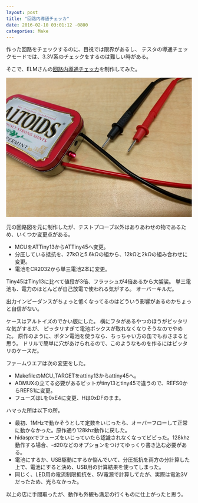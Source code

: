 ```yaml
---
layout: post
title: "回路内導通チェッカ"
date: 2016-02-10 03:01:12 -0800
categories: Make
---
```

作った回路をチェックするのに、目視では限界があるし、
テスタの導通チェックモードでは、3.3V系のチェックをするのは難しい時がある。

そこで、ELMさんの[回路内導通チェッカ](http://elm-chan.org/works/cch/report.html)を制作してみた。

![回路検査機](/assets/2016-02-10-circuit-checker/cch.jpg)

元の回路図を元に制作したが、テストプローブ以外はありあわせの物であるため、いくつか変更点がある。

- MCUをATTiny13からATTiny45へ変更。
- 分圧している抵抗を、27kΩと5.6kΩの組から、12kΩと2kΩの組み合わせに変更。
- 電池をCR2032から単三電池2本に変更。

Tiny45はTiny13に比べて値段が3倍、フラッシュが4倍あるから大袈裟。
単三電池も、電力のほとんどが自己放電で使われる気がする。
オーバーキルだ。

出力インピーダンスがちょっと低くなってるのはどういう影響があるのかちょっと自信がない。

ケースはアルトイズのでかい版にした。
横にフタがあるやつのほうがピッタリな気がするが、
ピッタリすぎて電池ボックスが取れなくなりそうなのでやめた。
原作のように、ボタン電池を使うなら、ちっちゃい方の缶でもおさまると思う。
ドリルで簡単に穴があけられるので、このようなものを作るにはピッタリのケースだ。

ファームウエアは次の変更をした。

- MakefileのMCU_TARGETをattiny13からattiny45へ。
- ADMUXの立てる必要があるビットがtiny13とtiny45で違うので、REFS0からREFS1に変更。
- フューズはLを0xE4に変更、Hは0xDFのまま。

ハマった所は以下の所。

- 最初、1MHzで動かそうとして定数をいじったら、オーバーフローして正常に動かなかった。原作通り128khz動作に戻した。
- hidaspxでフューズをいじっていたら認識されなくなってビビった。128khz動作する場合、-d20などのオプションをつけてゆっくり書き込む必要がある。
- 電池にするか、USB駆動にするか悩んでいて、分圧抵抗を両方の分計算した上で、電池にすると決め、USB用の計算結果を使ってしまった。
- 同じく、LED用の電流制限抵抗を、5V電源で計算してたが、実際は電池3Vだったため、光らなかった。

以上の店に手間取ったが、動作も外観も満足の行くものに仕上がったと思う。
